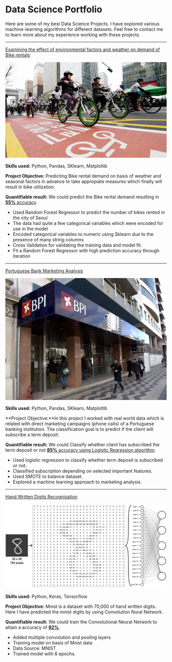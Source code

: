 # Data Science Portfolio

Here are some of my best Data Science Projects. I have explored various machine-learning algorithms for different datasets. Feel free to contact me to learn more about my experience working with these projects.

***

[Examining the effect of environmental factors and weather on demand of Bike rentals](https://github.com/Muluken1Walle/ProjectLinearRegression)

<img src="images/seoul-bikes.jpeg?raw=true"/>

**Skills used:** Python, Pandas, SKlearn, Matplotlib

**Project Objective:** Predicting Bike rental demand on basis of weather and seasonal factors in advance to take appropiate measures which finally will result in bike utilization.

**Quantifiable result:** We could predict the Bike rental demand resulting in [**55%** accuracy](https://github.com/Muluken1Walle/ProjectLinearRegression).

- Used Random Forest Regressor to predict the number of bikes rented in the city of Seoul
- The data had quite a few categorical variables which were encoded for use in the model
- Encoded categorical variables to numeric using Sklearn due to the presence of many string columns
- Cross Validation for validating the training data and model fit.
- Fit a Random Forest Regressor with high prediction accuracy through iteration

***

[Portuguese Bank Marketing Analysis](https://github.com/Muluken1Walle/Logistic_Regression_Project)

<img src="images/bank.jpeg?raw=true"/>

**Skills used:** Python, Pandas, SKlearn, Matplotlib

**Project Objective:**In this project I worked with real world data which is related with direct marketing campaigns (phone calls) of a Portuguese banking institution.
The classification goal is to predict if the client will subscribe a term deposit.

**Quantifiable result:** We could Classify whether client has subscribed the term deposit or not [**85%** accuracy using Logistic Regression algorithm](https://github.com/Muluken1Walle/Logistic_Regression_Project).

- Used logistic regression to classify whether term deposit is subscribed or not.
- Classified subscription depending on selected important features.
- Used SMOTE to balance dataset.
- Explored a machine learning approach to marketing analysis.

***

[Hand Written Digits Recognisation](https://github.com/Muluken1Walle/Deep-Neural-Network-with-Keras-for-MNIST-handwritten-classification-and-recognition/blob/main/Deep_Neural_Network_with_Keras_for_MNIST_handwritten_classification_and_recognition.ipynb)

<img src="images/mnist.png?raw=true"/>

**Skills used:** Python, Keras, Tensorflow

**Project Objective:** Mnist is a dataset with 70,000 of hand written digits. Here I have predicted the mnist digits by using Convolution Nural Network.

**Quantifiable result:** We could train the Convolutional Neural Network to attain a accuracy of [**92%**](https://github.com/Muluken1Walle/Deep-Neural-Network-with-Keras-for-MNIST-handwritten-classification-and-recognition/blob/main/Deep_Neural_Network_with_Keras_for_MNIST_handwritten_classification_and_recognition.ipyn).

- Added multiple convolution and pooling layers
- Training model on basis of Mnist data
- Data Source: MNIST
- Trained model with 8 epochs.